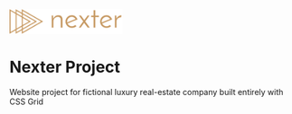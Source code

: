 <img src="img/logo.png" alt="Trillo Logo" width="200"/>

# Nexter Project
Website project for fictional luxury real-estate company built entirely with CSS Grid

